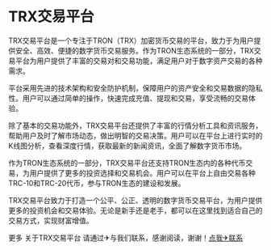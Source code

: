 # TRX交易平台

TRX交易平台是一个专注于TRON（TRX）加密货币交易的平台，致力于为用户提供安全、高效、便捷的数字货币交易服务。作为TRON生态系统的一部分，TRX交易平台为用户提供了丰富的交易对和交易功能，满足用户对于数字资产交易的各种需求。

平台采用先进的技术架构和安全防护机制，保障用户的资产安全和交易数据的隐私性。用户可以通过简单的操作，快速完成充值、提现和交易，享受流畅的交易体验。

除了基本的交易功能外，TRX交易平台还提供了丰富的行情分析工具和资讯服务，帮助用户及时了解市场动态，做出明智的交易决策。用户可以在平台上进行实时的K线图分析，查看深度行情，获取最新的新闻资讯，全面了解数字货币市场。

作为TRON生态系统的一部分，TRX交易平台还支持TRON生态内的各种代币交易，为用户提供了更多的投资选择和交易机会。用户可以在平台上自由交易各种TRC-10和TRC-20代币，参与TRON生态的建设和发展。

TRX交易平台致力于打造一个公平、公正、透明的数字货币交易平台，为用户提供更多的投资机会和交易体验。无论是新手还是老手，都可以在这里找到适合自己的交易方式，实现财富增值。

更多 关于TRX交易平台 请通过✈与我们联系，感谢阅读，谢谢！[点我✈联系](https://acc.k02.cc)
